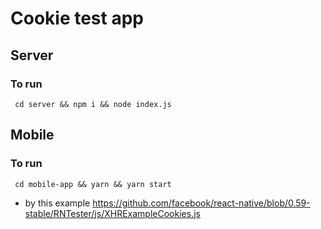 # Cookie test app

## Server
### To run  
```
 cd server && npm i && node index.js
```
## Mobile
### To run  
```
 cd mobile-app && yarn && yarn start
```

 * by this example https://github.com/facebook/react-native/blob/0.59-stable/RNTester/js/XHRExampleCookies.js